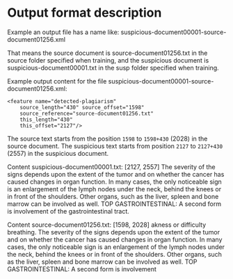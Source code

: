 # Output format description
Example an output file has a name like:
suspicious-document00001-source-document01256.xml

That means the source document is source-document01256.txt in the source folder specified when training, and the suspicious document is suspicious-document00001.txt in the susp folder specified when training.

Example output content for the file suspicious-document00001-source-document01256.xml:
<?xml version="1.0" encoding="utf-8"?><document reference="suspicious-document00001.txt">
    <feature name="detected-plagiarism" 
        source_length="430" source_offset="1598"        
        source_reference="source-document01256.txt" 
        this_length="430" 
        this_offset="2127"/>
</document>

The source text starts from the position `1598` to `1598+430` (2028) in the source document.
The suspicious text starts from position `2127` to `2127+430` (2557) in the suspicious document.

Content suspicious-document00001.txt: [2127, 2557]
 The severity of the signs depends upon the extent of the tumor and on whether the cancer has caused 
changes in organ function. In many cases, the only noticeable sign is an enlargement of the lymph nodes 
under the neck, behind the knees or in front of the shoulders. 
Other organs, such as the liver, spleen and bone marrow can be involved as well. 
TOP GASTROINTESTINAL: A second form is involvement of the gastrointestinal tract.

Content source-document01256.txt: [1598, 2028]
akness or difficulty breathing. 
The severity of the signs depends upon the extent of the tumor and on whether the cancer has 
caused changes in organ function. In many cases, the only noticeable sign is an enlargement of the 
lymph nodes under the neck, behind the knees or in front of the shoulders. Other organs, 
such as the liver, spleen and bone marrow can be involved as well.
TOP
GASTROINTESTINAL:
A second form is involvement
